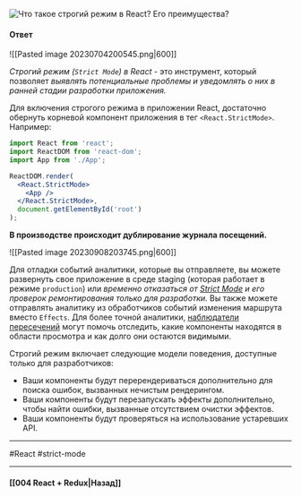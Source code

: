 ![Что такое строгий режим в React? Его преимущества?](https://youtu.be/81yRgVQ1ciM?t=469)

#### Ответ

![[Pasted image 20230704200545.png|600]]

*Строгий режим (`Strict Mode`) в React* - это инструмент, который позволяет *выявлять потенциальные проблемы и уведомлять о них в ранней стадии разработки приложения.*

Для включения строгого режима в приложении React, достаточно обернуть корневой компонент приложения в тег `<React.StrictMode>`. Например:

```jsx
import React from 'react';
import ReactDOM from 'react-dom';
import App from './App';

ReactDOM.render(
  <React.StrictMode>
    <App />
  </React.StrictMode>,
  document.getElementById('root')
);
```

**В производстве происходит дублирование журнала посещений.**

![[Pasted image 20230908203745.png|600]]

Для отладки событий аналитики, которые вы отправляете, вы можете развернуть свое приложение в среде staging (которая работает в режиме `production`) или *временно отказаться от [Strict Mode](https://reactdev.ru/reference/StrictMode/) и его проверок ремонтирования только для разработки.* Вы также можете отправлять аналитику из обработчиков событий изменения маршрута вместо `Effects`. Для более точной аналитики, [наблюдатели пересечений](https://developer.mozilla.org/docs/Web/API/Intersection_Observer_API) могут помочь отследить, какие компоненты находятся в области просмотра и как долго они остаются видимыми.

Строгий режим включает следующие модели поведения, доступные только для разработчиков:
- Ваши компоненты будут перерендериваться дополнительно для поиска ошибок, вызванных нечистым рендерингом.
- Ваши компоненты будут перезапускать эффекты дополнительно, чтобы найти ошибки, вызванные отсутствием очистки эффектов.
- Ваши компоненты будут проверяться на использование устаревших API.

____
#React #strict-mode 

____

#### [[004 React + Redux|Назад]]